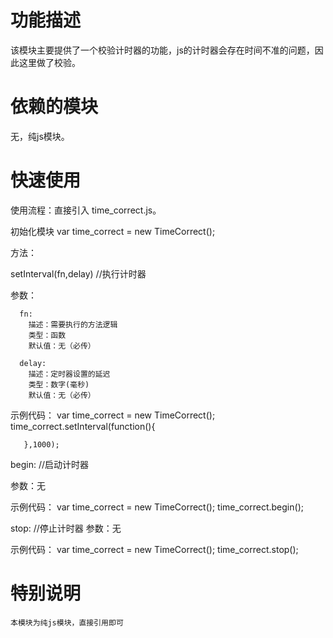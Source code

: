# 功能描述

  该模块主要提供了一个校验计时器的功能，js的计时器会存在时间不准的问题，因此这里做了校验。

# 依赖的模块

  无，纯js模块。

# 快速使用

  使用流程：直接引入 time_correct.js。 
  
  初始化模块
  var time_correct = new TimeCorrect();

  方法：

  setInterval(fn,delay) //执行计时器

  参数： 

      fn:
        描述：需要执行的方法逻辑
        类型：函数
        默认值：无（必传）

      delay:
        描述：定时器设置的延迟
        类型：数字(毫秒)
        默认值：无（必传）

  示例代码：
       var time_correct = new TimeCorrect();
       time_correct.setInterval(function(){
                
       },1000);
  
  begin: //启动计时器
  
  参数：无
  
  示例代码：
       var time_correct = new TimeCorrect();
       time_correct.begin();
  
  
  stop:  //停止计时器
  参数：无
    
  示例代码：
       var time_correct = new TimeCorrect();
       time_correct.stop();
  

# 特别说明

	本模块为纯js模块，直接引用即可
